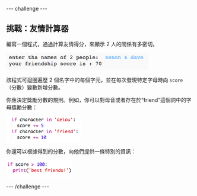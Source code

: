 --- challenge ---
## 挑戰：友情計算器
編寫一個程式，通過計算友情得分，來顯示 2 人的關係有多密切。

![screenshot](images/messages-friends.png)

該程式可迴圈遍歷 2 個名字中的每個字元，並在每次發現特定字母時向 `score`（分數）變數新增分數。

你應決定獎勵分數的規則。例如，你可以對母音或者存在於“friend”這個詞中的字母獎勵分數：

![screenshot](images/messages-friends-code.png)

你還可以根據得到的分數，向他們提供一條特別的資訊：

![screenshot](images/messages-best-friends.png)




--- /challenge ---